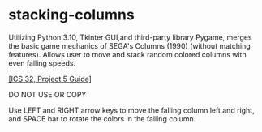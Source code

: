 # stacking-columns
Utilizing Python 3.10, Tkinter GUI,and third-party library Pygame, merges the basic game mechanics of SEGA's Columns (1990) (without matching features). Allows user to move and stack random colored columns with even falling speeds.

[[ICS 32, Project 5 Guide]](https://docs.google.com/document/d/1jp772rdWvu_mVStGXh1yjeb54cBS0bJ8Ph7wos1R6Ok/edit)

DO NOT USE OR COPY

Use LEFT and RIGHT arrow keys to move the falling column left and right, and SPACE bar to rotate the colors in the falling column.
